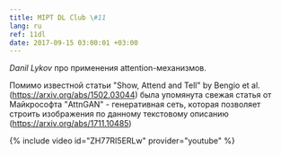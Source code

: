 ```yaml
---
title: MIPT DL Club \#11
lang: ru
ref: 11dl
date: 2017-09-15 03:00:01 +03:00
---
```


_Danil Lykov_ про применения attention-механизмов.

Помимо известной статьи "Show, Attend and Tell" by Bengio et al. (https://arxiv.org/abs/1502.03044) была упомянута свежая статья от Майкрософта "AttnGAN" - генеративная сеть, которая позволяет строить изображения по данному текстовому описанию (https://arxiv.org/abs/1711.10485)

{% include video id="ZH77RI5ERLw" provider="youtube" %}
